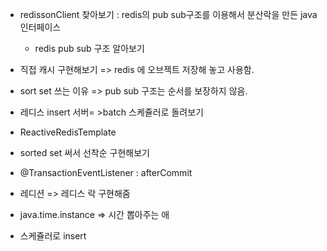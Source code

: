 - redissonClient 찾아보기  : redis의 pub sub구조를 이용해서 분산락을 만든 java 인터페이스
  - redis pub sub 구조 알아보기
- 직접 캐시 구현해보기 => redis 에 오브젝트 저장해 놓고 사용함.
- sort set 쓰는 이유 => pub sub 구조는 순서를 보장하지 않음.
- 레디스 insert 서버= >batch 스케쥴러로 돌려보기
- ReactiveRedisTemplate
- sorted set 써서 선착순 구현해보기

- @TransactionEventListener : afterCommit
- 레디션 => 레디스 락 구현해줌
- java.time.instance => 시간 뽑아주는 애
- 스케쥴러로 insert